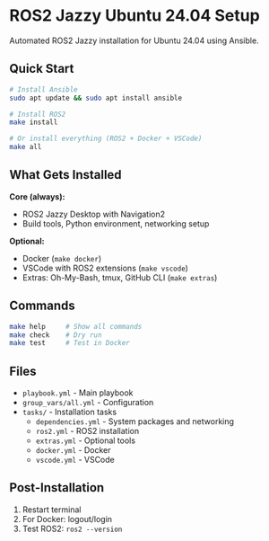 # ROS2 Jazzy Ubuntu 24.04 Setup

Automated ROS2 Jazzy installation for Ubuntu 24.04 using Ansible.

## Quick Start

```bash
# Install Ansible
sudo apt update && sudo apt install ansible

# Install ROS2
make install

# Or install everything (ROS2 + Docker + VSCode)
make all
```

## What Gets Installed

**Core (always):**
- ROS2 Jazzy Desktop with Navigation2
- Build tools, Python environment, networking setup

**Optional:**
- Docker (`make docker`)
- VSCode with ROS2 extensions (`make vscode`)
- Extras: Oh-My-Bash, tmux, GitHub CLI (`make extras`)

## Commands

```bash
make help     # Show all commands
make check    # Dry run
make test     # Test in Docker
```

## Files

- `playbook.yml` - Main playbook
- `group_vars/all.yml` - Configuration
- `tasks/` - Installation tasks
  - `dependencies.yml` - System packages and networking
  - `ros2.yml` - ROS2 installation
  - `extras.yml` - Optional tools
  - `docker.yml` - Docker
  - `vscode.yml` - VSCode

## Post-Installation

1. Restart terminal
2. For Docker: logout/login
3. Test ROS2: `ros2 --version`